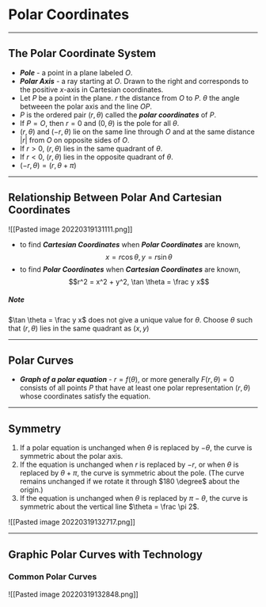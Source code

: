 # Polar Coordinates

---
## The Polar Coordinate System
- ***Pole*** - a point in a plane labeled $O$.
- ***Polar Axis*** - a ray starting at $O$. Drawn to the right and corresponds to the positive $x$-axis in Cartesian coordinates.
- Let $P$ be a point in the plane. $r$ the distance from $O$ to $P$. $\theta$ the angle betweeen the polar axis and the line $OP$.
- $P$ is the ordered pair $(r, \theta)$ called the ***polar coordinates*** of $P$.
- If $P = O$, then $r = 0$ and $(0, \theta)$ is the pole for all $\theta$.
- $(r, \theta)$ and $(-r, \theta)$ lie on the same line through $O$ and at the same distance $|r|$ from $O$ on opposite sides of $O$.
- If $r > 0$, $(r, \theta)$ lies in the same quadrant of $\theta$.
- If $r < 0$, $(r, \theta)$ lies in the opposite quadrant of $\theta$.
- $(-r, \theta) = (r, \theta + \pi)$

---
## Relationship Between Polar And Cartesian Coordinates
![[Pasted image 20220319131111.png]]

- to find ***Cartesian Coordinates*** when ***Polar Coordinates*** are known,
  $$x = r \cos \theta, y = r \sin \theta$$
- to find ***Polar Coordinates*** when ***Cartesian Coordinates*** are known,
  $$r^2 = x^2 + y^2, \tan \theta = \frac y x$$
##### Note
$\tan \theta = \frac y x$ does not give a unique value for $\theta$. Choose $\theta$ such that $(r, \theta)$ lies in the same quadrant as $(x, y)$

---
## Polar Curves
- ***Graph of a polar equation*** - $r = f(\theta)$, or more generally $F(r, \theta) = 0$ consists of all points $P$ that have at least one polar representation $(r, \theta)$ whose coordinates satisfy the equation.

---
## Symmetry
1. If a polar equation is unchanged when $\theta$ is replaced by $-\theta$, the curve is symmetric about the polar axis.
2. If the equation is unchanged when $r$ is replaced by $-r$, or when $\theta$ is replaced by $\theta + \pi$, the curve is symmetric about the pole. (The curve remains unchanged if we rotate it through $180 \degree$ about the origin.)
3. If the equation is unchanged when $\theta$ is replaced by $\pi - \theta$, the curve is symmetric about the vertical line $\theta = \frac \pi 2$.

![[Pasted image 20220319132717.png]]

---
## Graphic Polar Curves with Technology
### Common Polar Curves
![[Pasted image 20220319132848.png]]
